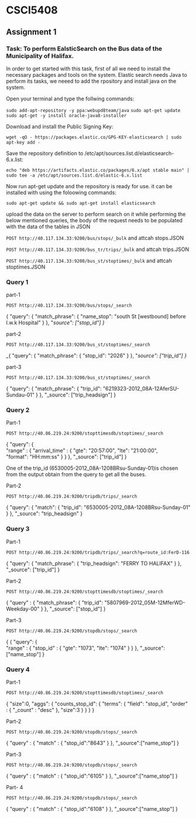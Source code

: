 # CSCI5408
## Assignment 1
### Task: To perform EalsticSearch on the Bus data of the Municipality of Halifax. 
In order to get started with this task, first of all we need to install the necessary packages and tools on the system.
Elastic search needs Java to perform its tasks, we neeed to add the rpository and install java on the system.

Open your terminal and type the follwing commands:

```sudo add-apt-repository -y ppa:webupd8team/java```
```sudo apt-get update```
```sudo apt-get -y install oracle-java8-installer```


Download and install the Public Signing Key:

```wget -qO - https://packages.elastic.co/GPG-KEY-elasticsearch | sudo apt-key add -```


Save the repository definition to /etc/apt/sources.list.d/elasticsearch-6.x.list:

```echo "deb https://artifacts.elastic.co/packages/6.x/apt stable main" | sudo tee -a /etc/apt/sources.list.d/elastic-6.x.list```


Now run apt-get update and the repository is ready for use. it can be installed with using the foloowing commands:

```sudo apt-get update && sudo apt-get install elasticsearch```

upload the data on the server to perform search on it
while performing the below mentioned queries, the body of the request needs to be populated with the data of the tables in JSON  

```POST http://40.117.134.33:9200/bus/stops/_bulk```   and attcah stops.JSON

```POST http://40.117.134.33:9200/bus_tr/trips/_bulk```   and attcah trips.JSON

```POST http://40.117.134.33:9200/bus_st/stoptimes/_bulk```   and attcah stoptimes.JSON


### Query 1
part-1 

```POST http://40.117.134.33:9200/bus/stops/_search```

{
  "query": 
        { 
        	"match_phrase": 
        	{ 
        		"name_stop": "south St [westbound] before I.w.k Hospital"
        	}
        }, "_source": ["stop_id"]
}_

part-2

```POST http://40.117.134.33:9200/bus_st/stoptimes/_search```

_{
  "query": 
        { 
        	"match_phrase": 
        	{ 
        		"stop_id": "2026"
        	}
        }, "_source": ["trip_id"]
}_

part-3

```POST http://40.117.134.33:9200/bus_st/stoptimes/_search```

{
  "query": 
        { 
        	"match_phrase": 
        	{ 
        		"trip_id": "6219323-2012_08A-12AferSU-Sundau-01"
        	}
        }, "_source": ["trip_headsign"]
}


### Query 2

Part-1

```POST http://40.86.219.24:9200/stopttimesdb/stoptimes/_search```

{   "query": {  
    	"range" : {
        	"arrival_time" : {
            	"gte": "20:57:00", 
            	"lte": "21:00:00",  
            	"format": "HH:mm:ss"
        	}
    	}
	}, "_source": ["trip_id"]
}

One of the trip_id (6530005-2012_08A-1208BRsu-Sunday-01)is chosen from the output obtain from the query to get all the buses.

Part-2

```POST http://40.86.219.24:9200/tripdb/trips/_search```

{
	"query": {
		"match": {
			"trip_id": "6530005-2012_08A-1208BRsu-Sunday-01"
		}
	},
	"_source": "trip_headsign"
}

### Query 3

Part-1

```POST http://40.86.219.24:9200/tripdb/trips/_search?q=route_id:FerD-116```

{
  "query": 
        { 
        	"match_phrase": 
        	{ 
        		"trip_headsign": "FERRY TO HALIFAX"
        	}
        },
  "_source": ["trip_id"]
}

Part-2

```POST http://40.86.219.24:9200/stopttimesdb/stoptimes/_search```

{
    "query" : {
        "match_phrase": {
           "trip_id": "5807969-2012_05M-12MferWD-Weekday-00"
        }
    }, "_source": ["stop_id"]
} 

Part-3

```POST http://40.86.219.24:9200/stopdb/stops/_search```

{
{   "query": {  
    	"range" : {
        	"stop_id" : {
            	"gte": "1073", 
            	"lte": "1074"
        	}
    	}
	}, "_source": ["name_stop"]
}

### Query 4
Part-1

```POST http://40.86.219.24:9200/stopttimesdb/stoptimes/_search```


{
	"size":0,
	  "aggs": {
	    "counts_stop_id": {
	      "terms": {
	        "field": "stop_id",
	        "order" : { "_count" : "desc" },
	    "size":3
	      }
	    }
	  }
}

Part-2

```POST http://40.86.219.24:9200/stopdb/stops/_search```

{
	"query" : {
		"match" : {
				"stop_id":"8643"
		}
	}, "_source":["name_stop"]
}

Part-3

```POST http://40.86.219.24:9200/stopdb/stops/_search```


{
	"query" : {
		"match" : {
				"stop_id":"6105"
		}
	}, "_source":["name_stop"]
}

Part- 4

```POST http://40.86.219.24:9200/stopdb/stops/_search```


{
	"query" : {
		"match" : {
				"stop_id":"6108"
		}
	}, "_source":["name_stop"]
}

